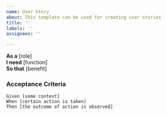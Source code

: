 ```yaml
---
name: User Story
about: This template can be used for creating user stories
title: ''
labels: ''
assignees: ''

---
```


**As a** [role]  
 **I need** [function]  
 **So that** [benefit]  
   

 ### Acceptance Criteria  
   
 ```gherkin
 Given [some context]
 When [certain action is taken]
 Then [the outcome of action is observed]
 ```
